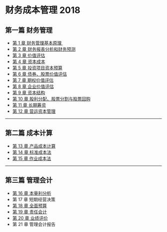 # 财务成本管理 2018
## 第一篇 财务管理
- [第 1 章 财务管理基本原理 ][1] 
- [第 2 章 财务报表分析和财务预测][2]
- [第 3 章 价值评估][3]
- [第 4 章 资本成本][4]
- [第 5 章 投资项目资本预算][5]
- [第 6 章 债券、股票价值评估][6]
- [第 7 章 期权价值评估][7]
- [第 8 章 企业价值评估][8]
- [第 9 章 资本结构][9]
- [第 10 章 股利分配、股票分割与股票回购][10]
- [第 11 章 长期筹资][11]
- [第 12 章 营运资本管理][12]

---- 
## 第二篇 成本计算
- [第 13 章 产品成本计算][13]
- [第 14 章 标准成本法][14]
- [第 15 章 作业成本法][15]

---- 
## 第三篇 管理会计
- [第 16 章 本量利分析][16]
- 第 17 章 短期经营决策
- [第 18 章 全面预算][17]
- [第 19 章 责任会计][18]
- [第 20 章 业绩评价][19]
- 第 21 章 管理会计报告

[1]:	https://github.com/iamWangJunjie/CPA-Learning/blob/master/Financial%20Cost%20Management/%C2%A701%20%E8%B4%A2%E5%8A%A1%E7%AE%A1%E7%90%86%E5%9F%BA%E6%9C%AC%E5%8E%9F%E7%90%86.md
[2]:	https://github.com/iamWangJunjie/CPA-Learning/blob/master/Financial%20Cost%20Management/%C2%A702%20%E8%B4%A2%E5%8A%A1%E6%8A%A5%E8%A1%A8%E5%88%86%E6%9E%90%E5%92%8C%E8%B4%A2%E5%8A%A1%E9%A2%84%E6%B5%8B.md
[3]:	https://github.com/iamWangJunjie/CPA-Learning/blob/master/Financial%20Cost%20Management/%C2%A703%20%E4%BB%B7%E5%80%BC%E8%AF%84%E4%BC%B0.md
[4]:	https://github.com/iamWangJunjie/CPA-Learning/blob/master/Financial%20Cost%20Management/%C2%A704%20%E8%B5%84%E6%9C%AC%E6%88%90%E6%9C%AC.md
[5]:	https://github.com/iamWangJunjie/CPA-Learning/blob/master/Financial%20Cost%20Management/%C2%A705%20%E6%8A%95%E8%B5%84%E9%A1%B9%E7%9B%AE%E8%B5%84%E6%9C%AC%E9%A2%84%E7%AE%97.md
[6]:	https://github.com/iamWangJunjie/CPA-Learning/blob/master/Financial%20Cost%20Management/%C2%A706%20%E5%80%BA%E5%88%B8%E3%80%81%E8%82%A1%E7%A5%A8%E4%BB%B7%E5%80%BC%E8%AF%84%E4%BC%B0.md
[7]:	https://github.com/iamWangJunjie/CPA-Learning/blob/master/Financial%20Cost%20Management/%C2%A707%20%E6%9C%9F%E6%9D%83%E4%BB%B7%E5%80%BC%E8%AF%84%E4%BC%B0.md
[8]:	https://github.com/iamWangJunjie/CPA-Learning/blob/master/Financial%20Cost%20Management/%C2%A708%20%E4%BC%81%E4%B8%9A%E4%BB%B7%E5%80%BC%E8%AF%84%E4%BC%B0.md
[9]:	https://github.com/iamWangJunjie/CPA-Learning/blob/master/Financial%20Cost%20Management/%C2%A709%20%E8%B5%84%E6%9C%AC%E7%BB%93%E6%9E%84.md
[10]:	https://github.com/iamWangJunjie/CPA-Learning/blob/master/Financial%20Cost%20Management/%C2%A710%20%E8%82%A1%E5%88%A9%E5%88%86%E9%85%8D%E3%80%81%E8%82%A1%E7%A5%A8%E5%88%86%E5%89%B2%E4%B8%8E%E8%82%A1%E7%A5%A8%E5%9B%9E%E8%B4%AD.md
[11]:	https://github.com/iamWangJunjie/CPA-Learning/blob/master/Financial%20Cost%20Management/%C2%A711%20%E9%95%BF%E6%9C%9F%E7%AD%B9%E8%B5%84.md
[12]:	https://github.com/iamWangJunjie/CPA-Learning/blob/master/Financial%20Cost%20Management/%C2%A712%20%E8%90%A5%E8%BF%90%E8%B5%84%E6%9C%AC%E7%AE%A1%E7%90%86.md
[13]:	https://github.com/iamWangJunjie/CPA-Learning/blob/master/Financial%20Cost%20Management/%C2%A713%20%E4%BA%A7%E5%93%81%E6%88%90%E6%9C%AC%E8%AE%A1%E7%AE%97.md
[14]:	https://github.com/iamWangJunjie/CPA-Learning/blob/master/Financial%20Cost%20Management/%C2%A714%20%E6%A0%87%E5%87%86%E6%88%90%E6%9C%AC%E6%B3%95.md
[15]:	https://github.com/iamWangJunjie/CPA-Learning/blob/master/Financial%20Cost%20Management/%C2%A715%20%E4%BD%9C%E4%B8%9A%E6%88%90%E6%9C%AC%E6%B3%95.md
[16]:	https://github.com/iamWangJunjie/CPA-Learning/blob/master/Financial%20Cost%20Management/%C2%A716%20%E6%9C%AC%E9%87%8F%E5%88%A9%E5%88%86%E6%9E%90.md
[17]:	https://github.com/iamWangJunjie/CPA-Learning/blob/master/Financial%20Cost%20Management/%C2%A718%20%E5%85%A8%E9%9D%A2%E9%A2%84%E7%AE%97.md
[18]:	https://github.com/iamWangJunjie/CPA-Learning/blob/master/Financial%20Cost%20Management/%C2%A719%20%E8%B4%A3%E4%BB%BB%E4%BC%9A%E8%AE%A1.md
[19]:	https://github.com/iamWangJunjie/CPA-Learning/blob/master/Financial%20Cost%20Management/%C2%A720%20%E4%B8%9A%E7%BB%A9%E8%AF%84%E4%BB%B7.md